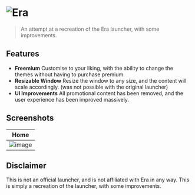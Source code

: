 # ![Era](https://github.com/ectrc/era/assets/13946988/11c733fc-a308-4b78-bf62-c2a2c79e1226)

> An attempt at a recreation of the Era launcher, with some improvements.

## Features

- **Freemium** Customise to your liking, with the ability to change the themes without having to purchase premium.
- **Resizable Window** Resize the window to any size, and the content will scale accordingly. (was not possible with the original launcher)
- **UI Improvements** All promotional content has been removed, and the user experience has been improved massively.

## Screenshots

| Home                                                                                        |
| ------------------------------------------------------------------------------------------- |
| ![image](https://github.com/ectrc/era/assets/13946988/1650cee0-293e-4dc5-a3b8-124ecc6b0447) |

## Disclaimer

This is not an official launcher, and is not affiliated with Era in any way. This is simply a recreation of the launcher, with some improvements.
